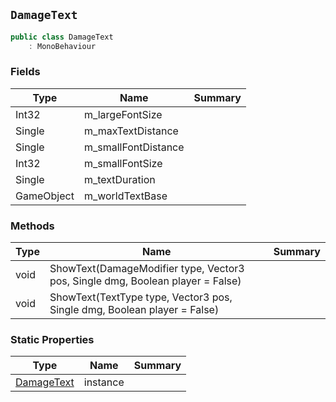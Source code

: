 ## `DamageText`

```csharp
public class DamageText
    : MonoBehaviour

```

### Fields

| Type | Name | Summary | 
| --- | --- | --- | 
| Int32 | m_largeFontSize |  | 
| Single | m_maxTextDistance |  | 
| Single | m_smallFontDistance |  | 
| Int32 | m_smallFontSize |  | 
| Single | m_textDuration |  | 
| GameObject | m_worldTextBase |  | 


### Methods

| Type | Name | Summary | 
| --- | --- | --- | 
| void | ShowText(DamageModifier type, Vector3 pos, Single dmg, Boolean player = False) |  | 
| void | ShowText(TextType type, Vector3 pos, Single dmg, Boolean player = False) |  | 


### Static Properties

| Type | Name | Summary | 
| --- | --- | --- | 
| [DamageText](./DamageText.md) | instance |  | 


